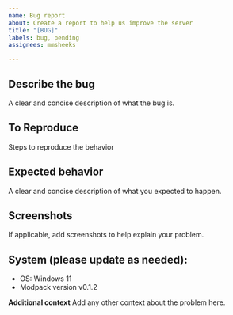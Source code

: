 ```yaml
---
name: Bug report
about: Create a report to help us improve the server
title: "[BUG]"
labels: bug, pending
assignees: mmsheeks

---
```


## Describe the bug
A clear and concise description of what the bug is.

## To Reproduce
Steps to reproduce the behavior

## Expected behavior
A clear and concise description of what you expected to happen.

## Screenshots
If applicable, add screenshots to help explain your problem.

## System (please update as needed):
 - OS: Windows 11
 - Modpack version v0.1.2

**Additional context**
Add any other context about the problem here.
